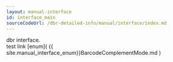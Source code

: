 ```yaml
---
layout: manual-interface
id: interface_main
sourceCodeUrl: /dbr-detailed-info/manual/interface/index.md
---
```


dbr interface.   
test link [enum]( {{ site.manual_interface_enum}}BarcodeComplementMode.md )
